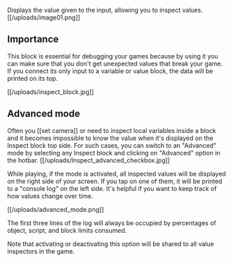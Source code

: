 Displays the value given to the input, allowing you to inspect values.
[[/uploads/image01.png]]

## Importance
This block is essential for debugging your games because by using it you can make sure that you don't get unexpected values that break your game. If you connect its only input to a variable or value block, the data will be printed on its top.

[[/uploads/inspect_block.jpg]]

## Advanced mode
Often you [[set camera]] or need to inspect local variables inside a block and it becomes impossible to know the value when it's displayed on the Inspect block top side. For such cases, you can switch to an "Advanced" mode by selecting any Inspect block and clicking on "Advanced" option in the hotbar.
[[/uploads/Inspect_advanced_checkbox.jpg]]

While playing, if the mode is activated, all inspected values will be displayed on the right side of your screen. If you tap on one of them, it will be printed to a "console log" on the left side. It's helpful if you want to keep track of how values change  over time.

[[/uploads/advanced_mode.png]]

The first three lines of the log will always be occupied by percentages of object, script, and block limits consumed.

Note that activating or deactivating this option will be shared to all value inspectors in the game.
